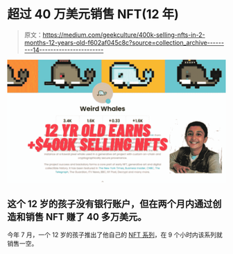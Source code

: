 # 超过 40 万美元销售 NFT(12 年)

> 原文：<https://medium.com/geekculture/400k-selling-nfts-in-2-months-12-years-old-f602af045c8c?source=collection_archive---------14----------------------->

![](img/19bba35050d55bc29e655cf4f6695513.png)

## 这个 12 岁的孩子没有银行账户，但在两个月内通过创造和销售 NFT 赚了 40 多万美元。

今年 7 月，一个 12 岁的孩子推出了他自己的 [NFT 系列](https://opensea.io/collection/weirdwhales)，在 9 个小时内该系列就销售一空。
